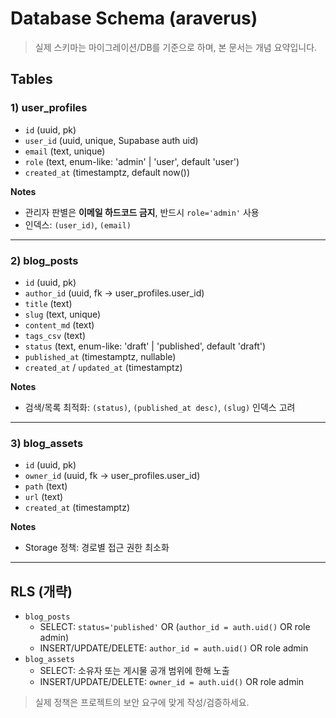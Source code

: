 # Database Schema (araverus)

> 실제 스키마는 마이그레이션/DB를 기준으로 하며, 본 문서는 개념 요약입니다.

## Tables

### 1) user_profiles
- `id` (uuid, pk)
- `user_id` (uuid, unique, Supabase auth uid)
- `email` (text, unique)
- `role` (text, enum-like: 'admin' | 'user', default 'user')
- `created_at` (timestamptz, default now())

**Notes**
- 관리자 판별은 **이메일 하드코드 금지**, 반드시 `role='admin'` 사용
- 인덱스: `(user_id)`, `(email)`

---

### 2) blog_posts
- `id` (uuid, pk)
- `author_id` (uuid, fk → user_profiles.user_id)
- `title` (text)
- `slug` (text, unique)
- `content_md` (text)  <!-- TipTap JSON을 쓰면 content_json(JSONB)로 대체 -->
- `tags_csv` (text)    <!-- "tag1,tag2,tag3" -->
- `status` (text, enum-like: 'draft' | 'published', default 'draft')
- `published_at` (timestamptz, nullable)
- `created_at` / `updated_at` (timestamptz)

**Notes**
- 검색/목록 최적화: `(status)`, `(published_at desc)`, `(slug)` 인덱스 고려

---

### 3) blog_assets
- `id` (uuid, pk)
- `owner_id` (uuid, fk → user_profiles.user_id)
- `path` (text)    <!-- storage object path -->
- `url` (text)     <!-- public URL if exposed -->
- `created_at` (timestamptz)

**Notes**
- Storage 정책: 경로별 접근 권한 최소화

---

## RLS (개략)
- `blog_posts`
  - SELECT: `status='published'` OR (`author_id = auth.uid()` OR role admin)
  - INSERT/UPDATE/DELETE: `author_id = auth.uid()` OR role admin
- `blog_assets`
  - SELECT: 소유자 또는 게시물 공개 범위에 한해 노출
  - INSERT/UPDATE/DELETE: `owner_id = auth.uid()` OR role admin

> 실제 정책은 프로젝트의 보안 요구에 맞게 작성/검증하세요.